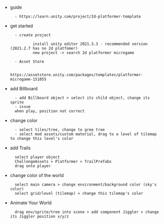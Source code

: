 - guide

        - https://learn.unity.com/project/2d-platformer-template

- get started

        - create project

                install unity editor 2021.3.3 - recommended version (2021.2.7 has no 2d platfomer)
                new project -> search 2d platformer microgame

        - Asset Store
        
                https://assetstore.unity.com/packages/templates/platformer-microgame-151055

- add Billboard

        - add Billboard object > select its child object, change its sprite
        - issue
        when play, position not correct

- change color

        - select tiles/tree, change to gree tree
        - select mod assets/custom material, drag to a level of tilemap to change this level's color

- add Trails

        select player object
        ChallengeAssets > Platformer > TrailPrefabs
        drag onto player

- change color of the world

        select main camera > change environment/background color (sky's color)
        select grid/level (tilemap) > change this tilemap's color

- Animate Your World

        drag env/sprite/tree into scene > add component Jiggler > change its Jiggler position x/y/z

        


